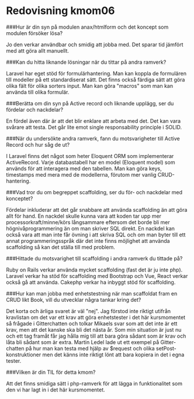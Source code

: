 ---
---
Redovisning kmom06
=========================


###Hur är din syn på modulen anax/htmlform och det koncept som modulen försöker lösa?

Jo den verkar användbar och smidig att jobba med. Det sparar tid jämfört med att göra allt manuellt.

###Kan du hitta liknande lösningar när du tittar på andra ramverk?

Laravel har eget stöd för formulärhantering. Man kan koppla de formulären till modeller på ett standardiserat sätt. Det finns också färdiga sätt att göra olika fält för olika sorters input. Man kan göra "macros" som man kan använda till olika formulär.

###Berätta om din syn på Active record och liknande upplägg, ser du fördelar och nackdelar?

En fördel även där är att det blir enklare att arbeta med det. Det kan vara svårare att testa. Det går lite emot single responsability principle i SOLID.

###När du undersökte andra ramverk, fann du motsvarigheter till Active Record och hur såg de ut?

I Laravel finns det något som heter Eloquent ORM som implementerar ActiveRecord. Varje databastabell har en model (Eloquent model) som används för att interagera med den tabellen. Man kan göra keys, timestamps med mera med de modellerna, förutom mer vanlig CRUD-hantering.

###Vad tror du om begreppet scaffolding, ser du för- och nackdelar med konceptet?

Fördelar inkluderar att det går snabbare att använda scaffolding än att göra allt för hand. En nackdel skulle kunna vara att koden tar upp mer processorkraft/minne/körs långsammare eftersom det borde bli mer högnivåprogrammering än om man skriver SQL direkt. En nackdel kan också vara att man inte får övning i att skriva SQL och om man byter till ett annat programmeringsspråk där det inte finns möjlighet att använda scaffolding så kan det ställa till med problem.

###Hittade du motsvarighet till scaffolding i andra ramverk du tittade på?

Ruby on Rails verkar använda mycket scaffolding (fast det är ju inte php). Laravel verkar ha stöd för scaffolding med Bootstrap och Vue, React verkar också gå att använda. Cakephp verkar ha inbyggt stöd för scaffolding.

###Hur kan man jobba med enhetstestning när man scaffoldat fram en CRUD likt Book, vill du utvecklar några tankar kring det?

Det korta och ärliga svaret är väl "nej". Jag förstod inte riktigt utifrån kravlistan om det var ett krav att göra enhetstester i det här kursmomentet så frågade i Gitterchatten och tolkar Mikaels svar som att det inte är ett krav, men att det kanske ska bli det nästa år. Som min situation är just nu och ett tag framåt får jag hålla mig till att bara göra sådant som är krav och låta bli sådant som är extra. Martin Ledel lade ut ett exempel på Gitter-chatten på hur man kan testa med hjälp av $request och olika setPost-konstruktioner men det känns inte riktigt lönt att bara kopiera in det i egna tester.

###Vilken är din TIL för detta kmom?

Att det finns smidiga sätt i php-ramverk för att lägga in funktionalitet som den vi har lagt in i det här kursmomentet.
